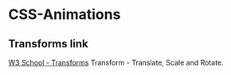 # CSS-Animations

## Transforms link 
[W3 School - Transforms](https://www.w3schools.com/cssref/css3_pr_transform.asp)
Transform - Translate, Scale and Rotate.